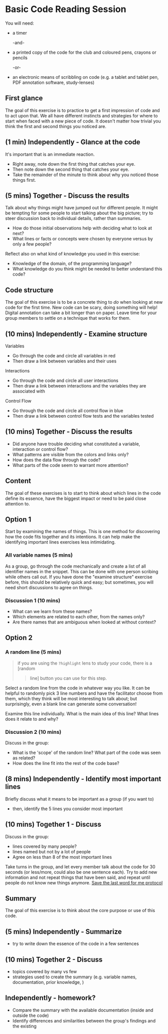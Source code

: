 # Basic Code Reading Session

You will need:

- a timer

  -and-

- a printed copy of the code for the club and coloured pens, crayons or pencils

  -or-

- an electronic means of scribbling on code (e.g. a tablet and tablet pen, PDF annotation software, study-lenses)

## First glance

The goal of this exercise is to practice to get a first impression of code and to act upon that. We all have different instincts and strategies for where to start when faced with a new piece of code. It doesn't matter how trivial you think the first and second things you noticed are.

## (1 min) Independently - Glance at the code

It's important that is an immediate reaction.

- Right away, note down the first thing that catches your eye.
- Then note down the second thing that catches your eye.
- Take the remainder of the minute to think about why you noticed those things first.

## (5 mins) Together - Discuss the results

Talk about why things might have jumped out for different people. It might be tempting for some people to start talking about the big picture; try to steer discussion back to individual details, rather than summaries.

- How do those initial observations help with deciding what to look at next?
- What lines or facts or concepts were chosen by everyone versus by only a few people?

Reflect also on what kind of knowledge you used in this exercise:

- Knowledge of the domain, of the programming language?
- What knowledge do you think might be needed to better understand this code?

## Code structure

The goal of this exercise is to be a concrete thing to _do_ when looking at new code for the first time. New code can be scary, doing something will help! Digital annotation can take a bit longer than on paper. Leave time for your group members to settle on a technique that works for them.

## (10 mins) Independently - Examine structure

Variables

- Go through the code and circle all variables in red
- Then draw a link between variables and their uses

Interactions

- Go through the code and circle all user interactions
- Then draw a link between interactions and the variables they are associated with

Control Flow

- Go through the code and circle all control flow in blue
- Then draw a link between control flow tests and the variables tested

## (10 mins) Together - Discuss the results

- Did anyone have trouble deciding what constituted a variable, interaction or control flow?
- What patterns are visible from the colors and links only?
- How does the data flow through the code?
- What parts of the code seem to warrant more attention?

## Content

The goal of these exercises is to start to think about which lines in the code define its essence, have the biggest impact or need to be paid close attention to.

## Option 1

Start by examining the names of things. This is one method for discovering how the code fits together and its intentions. It can help make the identifying important lines exercises less intimidating.

### All variable names (5 mins)

As a group, go through the code mechanically and create a list of all identifier names in the snippet. This can be done with one person scribing while others call out. If you have done the "examine structure" exercise before, this should be relatively quick and easy; but sometimes, you will need short discussions to agree on things.

### Discussion 1 (10 mins)

- What can we learn from these names?
- Which elements are related to each other, from the names only?
- Are there names that are ambiguous when looked at without context?

## Option 2

### A random line (5 mins)

> if you are using the `?highlight` lens to study your code, there is a [random
>
> > line] button you can use for this step.

Select a random line from the code in whatever way you like. It can be helpful to randomly pick 3 line numbers and have the facilitator choose from them, which they think will be most interesting to talk about; but surprisingly, even a blank line can generate some conversation!

Examine this line individually. What is the main idea of this line? What lines does it relate to and why?

### Discussion 2 (10 mins)

Discuss in the group:

- What is the 'scope' of the random line? What part of the code was seen as related?
- How does the line fit into the rest of the code base?

## (8 mins) Independently - Identify most important lines

Briefly discuss what it means to be important as a group (if you want to)

- then, identify the 5 lines you consider most important

## (10 mins) Together 1 - Discuss

Discuss in the group:

- lines covered by many people?
- lines named but not by a lot of people
- Agree on less than 8 of the most important lines

Take turns in the group, and let every member talk about the code for 30 seconds (or less/more, could also be one sentence each). Try to add new information and not repeat things that have been said, and repeat until people do not know new things anymore. [Save the last word for me protocol](https://lead.nwp.org/knowledgebase/save-the-last-word-for-me-protocol/)

## Summary

The goal of this exercise is to think about the core purpose or use of this code.

## (5 mins) Independently - Summarize

- try to write down the essence of the code in a few sentences

## (10 mins) Together 2 - Discuss

- topics covered by many vs few
- strategies used to create the summary (e.g. variable names, documentation, prior knowledge, )

## Independently - homework?

- Compare the summary with the available documentation (inside and outside the code)
- Identify differences and similarities between the group's findings and the existing
